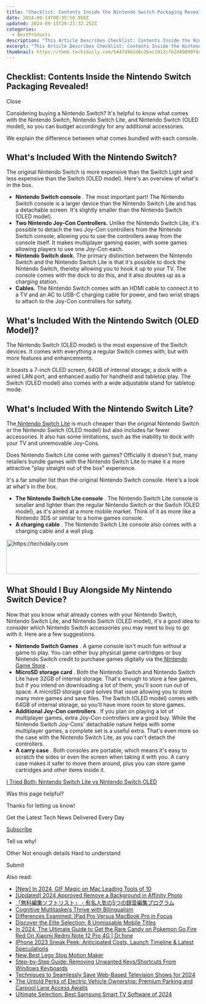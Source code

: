 ```yaml
---
title: "Checklist: Contents Inside the Nintendo Switch Packaging Revealed!"
date: 2024-09-14T00:35:50.958Z
updated: 2024-09-15T20:23:32.252Z
categories:
  - BestProducts
description: "This Article Describes Checklist: Contents Inside the Nintendo Switch Packaging Revealed!"
excerpt: "This Article Describes Checklist: Contents Inside the Nintendo Switch Packaging Revealed!"
thumbnail: https://thmb.techidaily.com/5447d4b1d6c26ac1013cfb2d49090f8ec42a2498f1b68640f57bb2af396017e5.jpg
---
```


## Checklist: Contents Inside the Nintendo Switch Packaging Revealed!

Close 

 Considering buying a Nintendo Switch? It's helpful to know what comes with the Nintendo Switch, Nintendo Switch Lite, and Nintendo Switch (OLED model), so you can budget accordingly for any additional accessories. 

 We explain the difference between what comes bundled with each console.

##  What's Included With the Nintendo Switch? 

 The original Nintendo Switch is more expensive than the Switch Light and less expensive than the Switch (OLED model). Here's an overview of what's in the box.

* **Nintendo Switch console** . The most important part! The Nintendo Switch console is a larger device than the Nintendo Switch Lite and has a detachable screen. It's slightly smaller than the Nintendo Switch (OLED model).
* **Two Nintendo Joy-Con Controllers.** Unlike the Nintendo Switch Lite, it's possible to detach the two Joy-Con controllers from the Nintendo Switch console, allowing you to use the controllers away from the console itself. It makes multiplayer gaming easier, with some games allowing players to use one Joy-Con each.
* **Nintendo Switch dock.** The primary distinction between the Nintendo Switch and the Nintendo Switch Lite is that it's possible to dock the Nintendo Switch, thereby allowing you to hook it up to your TV. The console comes with the dock to do this, and it also doubles up as a charging station.
* **Cables.** The Nintendo Switch comes with an HDMI cable to connect it to a TV and an AC to USB-C charging cable for power, and two wrist straps to attach to the Joy-Con controllers for safety.

##  What's Included With the Nintendo Switch (OLED Model)? 

 The Nintendo Switch (OLED model) is the most expensive of the Switch devices. It comes with everything a regular Switch comes with, but with more features and enhancements.

 It boasts a 7-inch OLED screen, 64GB of internal storage, a dock with a wired LAN port, and enhanced audio for handheld and tabletop play. The Switch (OLED model) also comes with a wide adjustable stand for tabletop mode.

##  What's Included With the Nintendo Switch Lite? 

 The[ Nintendo Switch Lite](https://www.lifewire.com/nintendo-switch-vs-nintendo-switch-lite-4770644) is much cheaper than the original Nintendo Switch or the Nintendo Switch (OLED model) but also includes far fewer accessories. It also has some limitations, such as the inability to dock with your TV and unremovable Joy-Cons. 

 Does Nintendo Switch Lite come with games? Officially it doesn't but, many retailers bundle games with the Nintendo Switch Lite to make it a more attractive "play straight out of the box" experience. 

 It's a far smaller list than the original Nintendo Switch console. Here's a look at what's in the box.

* **The Nintendo Switch Lite console** . The Nintendo Switch Lite console is smaller and lighter than the regular Nintendo Switch or the Switch (OLED model), as it's aimed at a more mobile market. Think of it as more like a Nintendo 3DS or similar to a home games console.
* **A charging cable** . The Nintendo Switch Lite console also comes with a charging cable and a wall plug.

<!-- affiliate ads begin -->
<a href="https://ephamedtechinc.pxf.io/c/5597632/2137219/26400" target="_top" id="2137219">
  <img src="//a.impactradius-go.com/display-ad/26400-2137219" border="0" alt="https://techidaily.com" width="728" height="90"/>
</a>
<img height="0" width="0" src="https://ephamedtechinc.pxf.io/i/5597632/2137219/26400" style="position:absolute;visibility:hidden;" border="0" />
<!-- affiliate ads end -->

##  What Should I Buy Alongside My Nintendo Switch Device? 

 Now that you know what already comes with your Nintendo Switch, Nintendo Switch Lite, and Nintendo Switch (OLED model), it's a good idea to consider which Nintendo Switch accessories you may need to buy to go with it. Here are a few suggestions. 

* **Nintendo Switch Games** . A game console isn't much fun without a game to play. You can either buy physical game cartridges or buy Nintendo Switch credit to purchase games digitally via the[ Nintendo Game Store](https://www.nintendo.com/games/buy-digital/) .
* **MicroSD storage card** . Both the Nintendo Switch and Nintendo Switch Lite have 32GB of internal storage. That's enough to store a few games, but if you intend on downloading a lot of them, you'll soon run out of space. A microSD storage card solves that issue allowing you to store many more games and save files. The Switch (OLED model) comes with 64GB of internal storage, so you'll have more room to store games.
* **Additional Joy-Con controllers** . If you plan on playing a lot of multiplayer games, extra Joy-Con controllers are a good buy. While the Nintendo Switch Joy-Cons' detachable nature helps with some multiplayer games, a complete set is a useful extra. That's even more so the case with the Nintendo Switch Lite, as you can't detach the controllers.
* **A carry case** . Both consoles are portable, which means it's easy to scratch the sides or even the screen when taking it with you. A carry case makes it safer to move them around, plus you can store game cartridges and other items inside it.

[  I Tried Both: Nintendo Switch Lite vs Nintendo Switch OLED ](https://www.lifewire.com/nintendo-switch-oled-vs-lite-8641194) 

Was this page helpful?

Thanks for letting us know!

 Get the Latest Tech News Delivered Every Day

[ Subscribe ](https://www.lifewire.com/#) 

Tell us why!

 Other  Not enough details  Hard to understand 

 Submit 

<ins class="adsbygoogle"
     style="display:block"
     data-ad-format="autorelaxed"
     data-ad-client="ca-pub-7571918770474297"
     data-ad-slot="1223367746"></ins>

<ins class="adsbygoogle"
     style="display:block"
     data-ad-client="ca-pub-7571918770474297"
     data-ad-slot="8358498916"
     data-ad-format="auto"
     data-full-width-responsive="true"></ins>

<span class="atpl-alsoreadstyle">Also read:</span>
<div><ul>
<li><a href="https://visual-screen-recording.techidaily.com/new-in-2024-gif-magic-on-mac-leading-tools-of-10/"><u>[New] In 2024, GIF Magic on Mac Leading Tools of 10</u></a></li>
<li><a href="https://fox-helps.techidaily.com/updated-2024-approved-remove-a-background-in-affinity-photo/"><u>[Updated] 2024 Approved Remove a Background in Affinity Photo</u></a></li>
<li><a href="https://win-able.techidaily.com/1726029668000-5/"><u>「無料編集ソフトリスト」 - 有名人気の5つの録音編集プログラム</u></a></li>
<li><a href="https://mondly-stories.techidaily.com/cognitive-multitaskers-thrive-with-bilingualism/"><u>Cognitive Multitaskers Thrive with Bilingualism</u></a></li>
<li><a href="https://program-issues.techidaily.com/differences-examined-ipad-pro-versus-macbook-pro-in-focus/"><u>Differences Examined: IPad Pro Versus MacBook Pro in Focus</u></a></li>
<li><a href="https://tech-recovery.techidaily.com/discover-the-elite-selection-8-unmissable-mobile-titles/"><u>Discover the Elite Selection: 8 Unmissable Mobile Titles</u></a></li>
<li><a href="https://change-location.techidaily.com/in-2024-the-ultimate-guide-to-get-the-rare-candy-on-pokemon-go-fire-red-on-xiaomi-redmi-note-12-pro-4g-drfone-by-drfone-virtual-android/"><u>In 2024, The Ultimate Guide to Get the Rare Candy on Pokemon Go Fire Red On Xiaomi Redmi Note 12 Pro 4G | Dr.fone</u></a></li>
<li><a href="https://tech-recovery.techidaily.com/iphone-2023-sneak-peek-anticipated-costs-launch-timeline-and-latest-speculations/"><u>IPhone 2023 Sneak Peek: Anticipated Costs, Launch Timeline & Latest Speculations</u></a></li>
<li><a href="https://ai-vdieo-software.techidaily.com/new-best-lego-stop-motion-maker/"><u>New Best Lego Stop Motion Maker</u></a></li>
<li><a href="https://tech-haven.techidaily.com/step-by-step-guide-removing-unwanted-keysshortcuts-from-windows-keyboards/"><u>Step-by-Step Guide: Removing Unwanted Keys/Shortcuts From Windows Keyboards</u></a></li>
<li><a href="https://screen-video-capture.techidaily.com/techniques-to-seamlessly-save-web-based-television-shows-for-2024/"><u>Techniques to Seamlessly Save Web-Based Television Shows for 2024</u></a></li>
<li><a href="https://tech-recovery.techidaily.com/the-untold-perks-of-electric-vehicle-ownership-premium-parking-and-carpool-lane-access-awaits/"><u>The Untold Perks of Electric Vehicle Ownership: Premium Parking and Carpool Lane Access Awaits</u></a></li>
<li><a href="https://tech-recovery.techidaily.com/ultimate-selection-best-samsung-smart-tv-software-of-2024/"><u>Ultimate Selection: Best Samsung Smart TV Software of 2024</u></a></li>
</ul></div>

